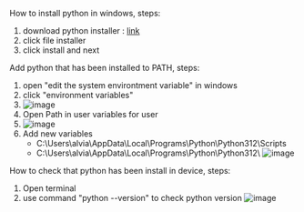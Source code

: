 How to install python in windows, steps:
1. download python installer : [link](https://www.python.org/downloads/)
2. click file installer
3. click install and next

Add python that has been installed to PATH, steps:
1. open "edit the system environtment variable" in windows
2. click "environment variables"
3. ![image](https://github.com/alvianpradentra/pertemuan1-basis-data/assets/148189829/d879be73-4969-4da3-a11c-554a53f1218c)
4. Open Path in user variables for user
5. ![image](https://github.com/alvianpradentra/pertemuan1-basis-data/assets/148189829/c61563e6-1725-4245-ab70-f0dd297b9df6)
4. Add new variables
   - C:\Users\alvia\AppData\Local\Programs\Python\Python312\Scripts
   - C:\Users\alvia\AppData\Local\Programs\Python\Python312\ ![image](https://github.com/alvianpradentra/pertemuan1-basis-data/assets/148189829/43d5a332-c0dc-4958-82c0-e2a883c6cd51)

How to check that python has been install in device, steps:
1. Open terminal
2. use command "python --version" to check python version ![image](https://github.com/alvianpradentra/pertemuan1-basis-data/assets/148189829/64760571-4684-48dc-992f-cde256fa7496)
